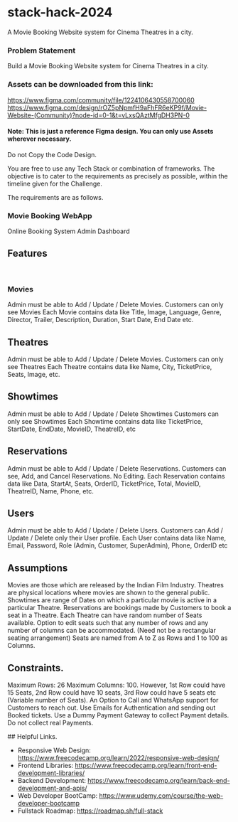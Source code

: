 # stack-hack-2024
A Movie Booking Website system for Cinema Theatres in a city. 


### Problem Statement
Build a Movie Booking Website system for Cinema Theatres in a city.


### Assets can be downloaded from this link:

https://www.figma.com/community/file/1224106430558700060 
https://www.figma.com/design/rOZ5pNpmfH9aFhFR6eKP9f/Movie-Website-(Community)?node-id=0-1&t=vLxsQAztMfgDH3PN-0
#### Note: This is just a reference Figma design. You can only use Assets wherever necessary.
Do not Copy the Code Design.

You are free to use any Tech Stack or combination of frameworks. The objective is to cater to the requirements as precisely as possible, within the timeline given for the Challenge.


The requirements are as follows.
### Movie Booking WebApp

Online Booking System
Admin Dashboard
## Features
​​​​​​
### Movies

Admin must be able to Add / Update / Delete Movies.
Customers can only see Movies
Each Movie contains data like Title, Image, Language, Genre, Director, Trailer, Description, Duration, Start Date, End Date etc.

## Theatres

Admin must be able to Add / Update / Delete Movies.
Customers can only see Theatres
Each Theatre contains data like Name, City, TicketPrice, Seats, Image, etc.

## Showtimes

​​​​​​​Admin must be able to Add / Update / Delete Showtimes
Customers can only see Showtimes
Each Showtime contains data like TicketPrice, StartDate, EndDate, MovieID, TheatreID, etc

## Reservations

Admin must be able to Add / Update / Delete Reservations.
Customers can see, Add, and Cancel Reservations. No Editing.
Each Reservation contains data like Data, StartAt, Seats, OrderID, TicketPrice, Total, MovieID, TheatreID, Name, Phone, etc.

## Users

Admin must be able to Add / Update / Delete Users.
Customers can Add / Update / Delete only their User profile.
Each User contains data like Name, Email, Password, Role (Admin, Customer, SuperAdmin), Phone, OrderID etc

## Assumptions

​​​​​​​Movies are those which are released by the Indian Film Industry.
Theatres are physical locations where movies are shown to the general public.
Showtimes are range of Dates on which a particular movie is active in a particular Theatre.
Reservations are bookings made by Customers to book a seat in a Theatre.
Each Theatre can have random number of Seats available.
Option to edit seats such that any number of rows and any number of columns can be accommodated. (Need not be a rectangular seating arrangement)
Seats are named from A to Z as Rows and 1 to 100 as Columns.

## Constraints.

Maximum Rows: 26
Maximum Columns: 100.
However, 1st Row could have 15 Seats, 2nd Row could have 10 seats, 3rd Row could have 5 seats etc (Variable number of Seats).
An Option to Call and WhatsApp support for Customers to reach out.
Use Emails for Authentication and sending out Booked tickets.
Use a Dummy Payment Gateway to collect Payment details.
Do not collect real Payments.

​​​​​​​## Helpful Links​​​​​​​.

- Responsive Web Design: https://www.freecodecamp.org/learn/2022/responsive-web-design/​​​​​​​
- Frontend Libraries: https://www.freecodecamp.org/learn/front-end-development-libraries/
- Backend Development: https://www.freecodecamp.org/learn/back-end-development-and-apis/
- Web Developer BootCamp: https://www.udemy.com/course/the-web-developer-bootcamp
- Fullstack Roadmap: https://roadmap.sh/full-stack 
